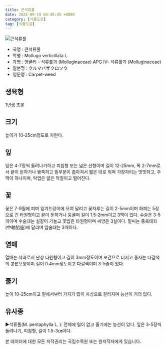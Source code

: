 ```yaml
---
title: 큰석류풀
date: 2024-09-19 04:40:45 +0800
category: [식물도감]
tag: [식물도감]
---
```




![큰석류풀](/fileUpload/plants/basic/Molluginaceae/Mollugo/13287/13287_1_th2.jpg)
- 국명 : 큰석류풀
- 학명 : Mollugo verticillata L.
- 과명 : 앵글러 - 석류풀과 (Molluginaceae) APG Ⅳ- 석류풀과 (Molluginaceae)
- 일본명 : クルマバザクロソウ
- 영문명 : Carpet-weed


## 생육형
1년생 초본
## 크기
높이가 10-25cm정도로 자란다.
## 잎
잎은 4-7장씩 돌려나기하고 피침형 또는 넓은 선형이며 길이 12-25mm, 폭 2-7mm로서 끝이 둔하거나 뾰족하고 밑부분이 좁아져서 짧은 대로 되며 가장자리는 밋밋하고, 주맥이 하나이며, 탁엽은 얇은 막질이고 떨어진다.
## 꽃
꽃은 7-9월에 피며 잎겨드랑이에 모여 달리고 꽃자루는 길이 2-5mm이며 화피는 5장으로 긴 타원형이고 끝이 둔하거나 둥글며 길이 1.5-2mm이고 3맥이 있다. 수술은 3-5개이며 수술대는 실같이 가늘고 꽃밥은 타원형이며 씨방은 3실이다. 밑씨는 중축태좌(中軸胎座)에 달리며 암술대는 3개이다.
## 열매
열매는 삭과로서 난상 타원형이고 길이 3mm정도이며 포간으로 터지고 종자는 다갈색의 콩팥모양이며 길이 0.4mm정도이고 다갈색이며 3-5줄이 있다.
## 줄기
높이 10-25cm이고 밑에서부터 가지가 많이 차상으로 갈라지며 능선이 거의 없다.
## 유사종
▶석류풀(M. pentaphylla L. ): 전체에 털이 없고 줄기에는 능선이 있다. 잎은 3-5장씩 돌려나기, 피침형, 길이 1.5-3㎝이다.






본 데이터에 대한 모든 저작권리는 국립수목원 또는 원저작자에게 있습니다.
